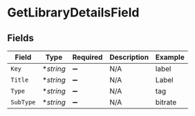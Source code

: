 # GetLibraryDetailsField


## Fields

| Field              | Type               | Required           | Description        | Example            |
| ------------------ | ------------------ | ------------------ | ------------------ | ------------------ |
| `Key`              | **string*          | :heavy_minus_sign: | N/A                | label              |
| `Title`            | **string*          | :heavy_minus_sign: | N/A                | Label              |
| `Type`             | **string*          | :heavy_minus_sign: | N/A                | tag                |
| `SubType`          | **string*          | :heavy_minus_sign: | N/A                | bitrate            |